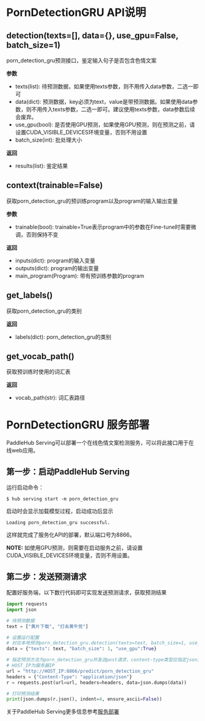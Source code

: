 # PornDetectionGRU API说明

## detection(texts=[], data={}, use_gpu=False, batch_size=1)

porn_detection_gru预测接口，鉴定输入句子是否包含色情文案

**参数**

* texts(list): 待预测数据，如果使用texts参数，则不用传入data参数，二选一即可
* data(dict): 预测数据，key必须为text，value是带预测数据。如果使用data参数，则不用传入texts参数，二选一即可。建议使用texts参数，data参数后续会废弃。
* use_gpu(bool): 是否使用GPU预测，如果使用GPU预测，则在预测之前，请设置CUDA_VISIBLE_DEVICES环境变量，否则不用设置
* batch_size(int): 批处理大小

**返回**

* results(list): 鉴定结果

## context(trainable=False)

获取porn_detection_gru的预训练program以及program的输入输出变量

**参数**

* trainable(bool): trainable=True表示program中的参数在Fine-tune时需要微调，否则保持不变

**返回**

* inputs(dict): program的输入变量
* outputs(dict): program的输出变量
* main_program(Program): 带有预训练参数的program

## get_labels()

获取porn_detection_gru的类别

**返回**

* labels(dict): porn_detection_gru的类别

## get_vocab_path()

获取预训练时使用的词汇表

**返回**

* vocab_path(str): 词汇表路径

# PornDetectionGRU 服务部署

PaddleHub Serving可以部署一个在线色情文案检测服务，可以将此接口用于在线web应用。

## 第一步：启动PaddleHub Serving

运行启动命令：
```shell
$ hub serving start -m porn_detection_gru  
```

启动时会显示加载模型过程，启动成功后显示
```shell
Loading porn_detection_gru successful.
```

这样就完成了服务化API的部署，默认端口号为8866。

**NOTE:** 如使用GPU预测，则需要在启动服务之前，请设置CUDA_VISIBLE_DEVICES环境变量，否则不用设置。

## 第二步：发送预测请求

配置好服务端，以下数行代码即可实现发送预测请求，获取预测结果

```python
import requests
import json

# 待预测数据
text = ["黄片下载", "打击黄牛党"]

# 设置运行配置
# 对应本地预测porn_detection_gru.detection(texts=text, batch_size=1, use_gpu=True)
data = {"texts": text, "batch_size": 1, "use_gpu":True}

# 指定预测方法为porn_detection_gru并发送post请求，content-type类型应指定json方式
# HOST_IP为服务器IP
url = "http://HOST_IP:8866/predict/porn_detection_gru"
headers = {"Content-Type": "application/json"}
r = requests.post(url=url, headers=headers, data=json.dumps(data))

# 打印预测结果
print(json.dumps(r.json(), indent=4, ensure_ascii=False))
```

关于PaddleHub Serving更多信息参考[服务部署](https://github.com/PaddlePaddle/PaddleHub/blob/release/v1.6/docs/tutorial/serving.md)
